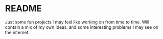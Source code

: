 # README
Just some fun projects I may feel like working on from time to time. Will contain a mix of my own ideas, and some interesting problems I may see on the internet.